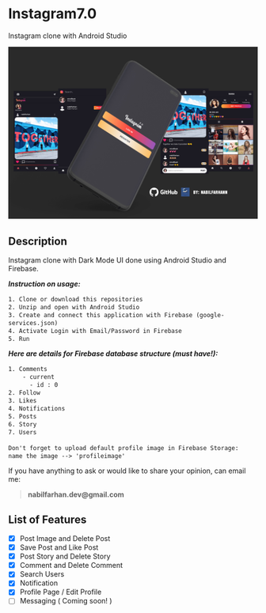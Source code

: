 # Instagram7.0
Instagram clone with Android Studio

![Instagram7.0](https://github.com/nabilfarhann/Instagram7.0/blob/master/Screenshot/Instagram7.0.jpg?raw=true)

## Description
Instagram clone with Dark Mode UI done using Android Studio and Firebase.

***Instruction on usage:***
````
1. Clone or download this repositories
2. Unzip and open with Android Studio
3. Create and connect this application with Firebase (google-services.json)
4. Activate Login with Email/Password in Firebase
5. Run
````

***Here are details for Firebase database structure (must have!):***
````
1. Comments
    - current
      - id : 0
2. Follow
3. Likes
4. Notifications
5. Posts
6. Story
7. Users

Don't forget to upload default profile image in Firebase Storage:
name the image --> 'profileimage'
````

If you have anything to ask or would like to share your opinion, can email me:
> **__nabilfarhan.dev@gmail.com__**

## List of Features
- [x] Post Image and Delete Post
- [x] Save Post and Like Post
- [x] Post Story and Delete Story
- [x] Comment and Delete Comment
- [x] Search Users
- [x] Notification
- [x] Profile Page / Edit Profile
- [ ] Messaging ( Coming soon! )
